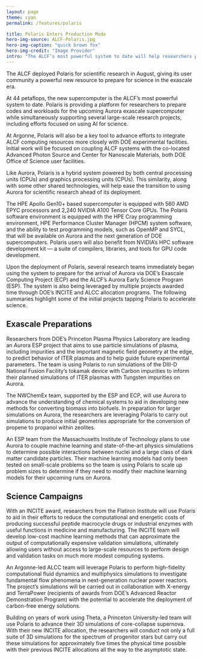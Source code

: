 ```yaml
---
layout: page
theme: cyan
permalink: /features/polaris

title: Polaris Enters Production Mode
hero-img-source: ALCF-Polaris.jpg
hero-img-caption: "quick brown fox"
hero-img-credit: "Image Provider"
intro: "The ALCF’s most powerful system to date will help researchers prepare for Aurora and support several large-scale science projects."
---
```



The ALCF deployed Polaris for scientific research in August, giving its user community a powerful new resource to prepare for science in the exascale era. 

At 44 petaflops, the new supercomputer is the ALCF’s most powerful system to date. Polaris is providing a platform for researchers to prepare codes and workloads for the upcoming Aurora exascale supercomputer while simultaneously supporting several large-scale research projects, including efforts focused on using AI for science.

At Argonne, Polaris will also be a key tool to advance efforts to integrate ALCF computing resources more closely with DOE experimental facilities. Initial work will be focused on coupling ALCF systems with the co-located Advanced Photon Source and Center for Nanoscale Materials, both DOE Office of Science user facilities.

Like Aurora, Polaris is a hybrid system powered by both central processing units (CPUs) and graphics processing units (CPUs). This similarity, along with some other shared technologies, will help ease the transition to using Aurora for scientific research ahead of its deployment.  

The HPE Apollo Gen10+ based supercomputer is equipped with 560 AMD EPYC processors and 2,240 NVIDIA A100 Tensor Core GPUs. The Polaris software environment is equipped with the HPE Cray programming environment, HPE Performance Cluster Manager (HPCM) system software, and the ability to test programming models, such as OpenMP and SYCL, that will be available on Aurora and the next generation of DOE supercomputers. Polaris users will also benefit from NVIDIA’s HPC software development kit — a suite of compilers, libraries, and tools for GPU code development.

Upon the deployment of Polaris, several research teams immediately began using the system to prepare for the arrival of Aurora via DOE’s Exascale Computing Project (ECP) and the ALCF’s Aurora Early Science Program (ESP). The system is also being leveraged by multiple projects awarded time through DOE’s INCITE and ALCC allocation programs. The following summaries highlight some of the initial projects tapping Polaris to accelerate science.

## Exascale Preparations

Researchers from DOE’s Princeton Plasma Physics Laboratory are leading an Aurora ESP project that aims to use particle simulations of plasma, including impurities and the important magnetic field geometry at the edge, to predict behavior of ITER plasmas and to help guide future experimental parameters. The team is using Polaris to run simulations of the DIII-D National Fusion Facility’s tokamak device with Carbon impurities to inform their planned simulations of ITER plasmas with Tungsten impurities on Aurora.

The NWChemEx team, supported by the ESP and ECP, will use Aurora to advance the understanding of chemical systems to aid in developing new methods for converting biomass into biofuels. In preparation for larger simulations on Aurora, the researchers are leveraging Polaris to carry out simulations to produce initial geometries appropriate for the conversion of propene to propanol within zeolites.

An ESP team from the Massachusetts Institute of Technology plans to use Aurora to couple machine learning and state-of-the-art physics simulations to determine possible interactions between nuclei and a large class of dark matter candidate particles. Their machine learning models had only been tested on small-scale problems so the team is using Polaris to scale up problem sizes to determine if they need to modify their machine learning models for their upcoming runs on Aurora. 

## Science Campaigns

With an INCITE award, researchers from the Flatiron Institute will use Polaris to aid in their efforts to reduce the computational and energetic costs of producing successful peptide macrocycle drugs or industrial enzymes with useful functions in medicine and manufacturing. The INCITE team will develop low-cost machine learning methods that can approximate the output of computationally expensive validation simulations, ultimately allowing users without access to large-scale resources to perform design and validation tasks on much more modest computing systems.

An Argonne-led ALCC team will leverage Polaris to perform high-fidelity computational fluid dynamics and multiphysics simulations to investigate fundamental flow phenomena in next-generation nuclear power reactors. The project’s simulations will be carried out in collaboration with X-energy and TerraPower (recipients of awards from DOE’s Advanced Reactor Demonstration Program) with the potential to accelerate the deployment of carbon-free energy solutions. 

Building on years of work using Theta, a Princeton University-led team will use Polaris to advance their 3D simulations of core-collapse supernova. With their new INCITE allocation, the researchers will conduct not only a full suite of 3D simulations for the spectrum of progenitor stars but carry out these simulations for approximately five times the physical time possible with their previous INCITE allocations all the way to the asymptotic state. 


